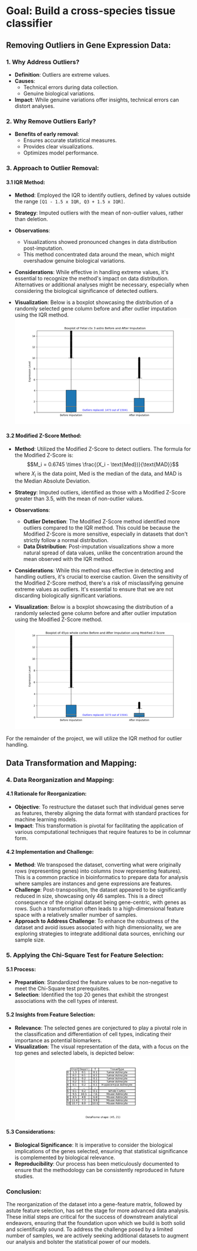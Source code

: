 # Goal: Build a cross-species tissue classifier

## Removing Outliers in Gene Expression Data:

### 1. Why Address Outliers?
- **Definition**: Outliers are extreme values.
- **Causes**:
  - Technical errors during data collection.
  - Genuine biological variations.
- **Impact**: While genuine variations offer insights, technical errors can distort analyses.

### 2. Why Remove Outliers Early?
- **Benefits of early removal**:
  - Ensures accurate statistical measures.
  - Provides clear visualizations.
  - Optimizes model performance.

### 3. Approach to Outlier Removal:

#### 3.1 IQR Method:

- **Method**: Employed the IQR to identify outliers, defined by values outside the range `[Q1 - 1.5 x IQR, Q3 + 1.5 x IQR]`.
  
- **Strategy**: Imputed outliers with the mean of non-outlier values, rather than deletion.

- **Observations**:
   - Visualizations showed pronounced changes in data distribution post-imputation.
   - This method concentrated data around the mean, which might overshadow genuine biological variations.
  
- **Considerations**: While effective in handling extreme values, it's essential to recognize the method's impact on data distribution. Alternatives or additional analyses might be necessary, especially when considering the biological significance of detected outliers.

- **Visualization**: Below is a boxplot showcasing the distribution of a randomly selected gene column before and after outlier imputation using the IQR method.
![Boxplot Before and After Imputation](./figures/boxplot_Fetal%20ctx%203%20astro_before_after_imputation.png)

#### 3.2 Modified Z-Score Method:

- **Method**: Utilized the Modified Z-Score to detect outliers. The formula for the Modified Z-Score is:
   $$M_i = 0.6745 \times \frac{(X_i - \text{Med})}{\text{MAD}}$$
  where $X_i$ is the data point, $\text{Med}$ is the median of the data, and $\text{MAD}$ is the Median Absolute Deviation.

- **Strategy**: Imputed outliers, identified as those with a Modified Z-Score greater than 3.5, with the mean of non-outlier values.

- **Observations**:
   - **Outlier Detection**: The Modified Z-Score method identified more outliers compared to the IQR method. This could be because the Modified Z-Score is more sensitive, especially in datasets that don't strictly follow a normal distribution.
   - **Data Distribution**: Post-imputation visualizations show a more natural spread of data values, unlike the concentration around the mean observed with the IQR method.
- **Considerations**: While this method was effective in detecting and handling outliers, it's crucial to exercise caution. Given the sensitivity of the Modified Z-Score method, there's a risk of misclassifying genuine extreme values as outliers. It's essential to ensure that we are not discarding biologically significant variations.
- **Visualization**: Below is a boxplot showcasing the distribution of a randomly selected gene column before and after outlier imputation using the Modified Z-Score method.
![Boxplot Before and After Imputation](./figures/boxplot_45yo%20whole%20cortex_before_after_imputation_modified_zscore.png)

For the remainder of the project, we will utilize the IQR method for outlier handling.

## Data Transformation and Mapping:

### 4. Data Reorganization and Mapping:

#### 4.1 Rationale for Reorganization:
- **Objective**: To restructure the dataset such that individual genes serve as features, thereby aligning the data format with standard practices for machine learning models.
- **Impact**: This transformation is pivotal for facilitating the application of various computational techniques that require features to be in columnar form.

#### 4.2 Implementation and Challenge:
- **Method**: We transposed the dataset, converting what were originally rows (representing genes) into columns (now representing features). This is a common practice in bioinformatics to prepare data for analysis where samples are instances and gene expressions are features.
- **Challenge**: Post-transposition, the dataset appeared to be significantly reduced in size, showcasing only 46 samples. This is a direct consequence of the original dataset being gene-centric, with genes as rows. Such a transformation often leads to a high-dimensional feature space with a relatively smaller number of samples.
- **Approach to Address Challenge**: To enhance the robustness of the dataset and avoid issues associated with high dimensionality, we are exploring strategies to integrate additional data sources, enriching our sample size.

### 5. Applying the Chi-Square Test for Feature Selection:

#### 5.1 Process:
- **Preparation**: Standardized the feature values to be non-negative to meet the Chi-Square test prerequisites.
- **Selection**: Identified the top 20 genes that exhibit the strongest associations with the cell types of interest.

#### 5.2 Insights from Feature Selection:
- **Relevance**: The selected genes are conjectured to play a pivotal role in the classification and differentiation of cell types, indicating their importance as potential biomarkers.
- **Visualization**: The visual representation of the data, with a focus on the top genes and selected labels, is depicted below:
![Chi-Square Selected Features Table](./figures/dataframe_visualization.png)

#### 5.3 Considerations:
- **Biological Significance**: It is imperative to consider the biological implications of the genes selected, ensuring that statistical significance is complemented by biological relevance.
- **Reproducibility**: Our process has been meticulously documented to ensure that the methodology can be consistently reproduced in future studies.

### Conclusion:
The reorganization of the dataset into a gene-feature matrix, followed by astute feature selection, has set the stage for more advanced data analysis. These initial steps are critical for the success of downstream analytical endeavors, ensuring that the foundation upon which we build is both solid and scientifically sound. To address the challenge posed by a limited number of samples, we are actively seeking additional datasets to augment our analysis and bolster the statistical power of our models.
